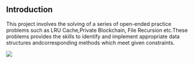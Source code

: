 ## Introduction
This project involves the solving  of  a series of open-ended practice problems such as LRU Cache,Private Blockchain, File Recursion etc.These problems provides the skills to identify and implement appropriate data structures andcorresponding methods which meet given constraints.

<a href="ShowMeTheDataStructures"  >
<img src="https://user-images.githubusercontent.com/86887626/134783618-82f9f38c-3b91-4dab-80e5-f76188038e96.jpg"/>

